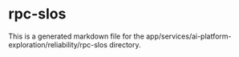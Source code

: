 # rpc-slos
This is a generated markdown file for the app/services/ai-platform-exploration/reliability/rpc-slos directory.
